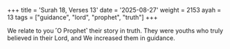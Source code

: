 +++
title = 'Surah 18, Verses 13'
date = '2025-08-27'
weight = 2153
ayah = 13
tags = ["guidance", "lord", "prophet", "truth"]
+++

We relate to you ˹O Prophet˺ their story in truth. They were youths who truly believed in their Lord, and We increased them in guidance.